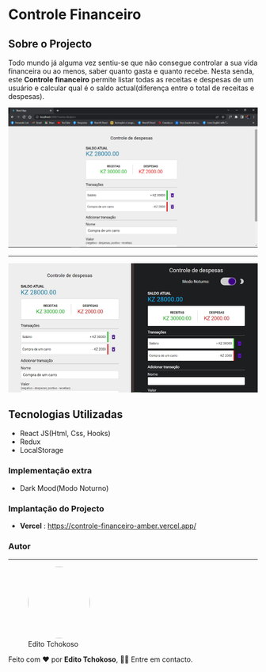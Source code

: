 # Controle Financeiro

## Sobre o Projecto
Todo mundo já alguma vez sentiu-se que não consegue controlar a sua vida financeira ou ao menos, saber quanto gasta e quanto recebe. Nesta senda, este **Controle financeiro** permite listar todas as receitas e despesas de um usuário e calcular qual é o saldo actual(diferença entre o total de receitas e despesas).

<img src='./src/assets/img/1 (1).png'>

***

<img src='./src/assets/img/1 (1)-horz.jpg'>


## Tecnologias Utilizadas
* React JS(Html, Css, Hooks)
* Redux
* LocalStorage

### Implementação extra
* Dark Mood(Modo Noturno)

### Implantação do Projecto
- **Vercel** : https://controle-financeiro-amber.vercel.app/

### Autor
***

<figure>
    <img src='./src/assets/img/profile-picture.png' style='border-radius: 50%' width='125' height='145'>
    <figcaption>Edito Tchokoso</figcaption>
</figure>

Feito com ❤ por **Edito Tchokoso**, 👋🏽 Entre em contacto.